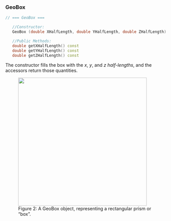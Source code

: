 
### GeoBox

```cpp
// === GeoBox ===

   //Constructor:
   GeoBox (double XHalfLength, double YHalfLength, double ZHalfLength)

   //Public Methods:
   double getXHalfLength() const
   double getYHalfLength() const
   double getZHalfLength() const
```

The constructor fills the box with the $x$, $y$, and $z$ *half-lengths*, and the accessors return those quantities.


<figure>
  <img src="/components/kernel/reference/RCBase/GeoShape/GeoBox.png" width="400" />
  <figcaption>Figure 2: A GeoBox object, representing a rectangular prism or “box”.</figcaption>
</figure>




